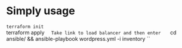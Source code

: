 # Simply usage

`` terraform init  ``  
terraform apply ``  
Take link to load balancer and then enter   
`` cd ansible/ && ansible-playbook wordpress.yml -i inventory ``  